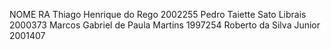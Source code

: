 NOME                              RA
Thiago Henrique do Rego           2002255
Pedro Taiette Sato Librais        2000373
Marcos Gabriel de Paula Martins   1997254
Roberto da Silva Junior           2001407